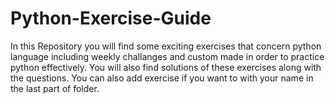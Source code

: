 # Python-Exercise-Guide
In this Repository you will find some exciting exercises that concern python language including weekly challanges and custom made in order to practice python effectively. You will also find solutions of these exercises along with the questions.
You can also add exercise if you want to with your name in the last part of folder.
